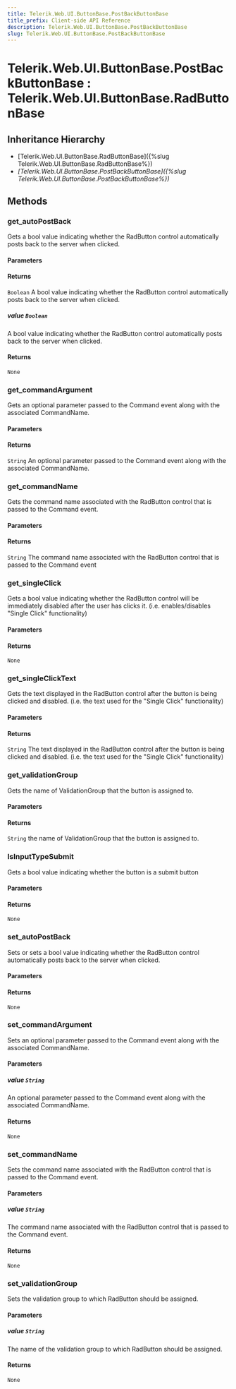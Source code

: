 ```yaml
---
title: Telerik.Web.UI.ButtonBase.PostBackButtonBase
title_prefix: Client-side API Reference
description: Telerik.Web.UI.ButtonBase.PostBackButtonBase
slug: Telerik.Web.UI.ButtonBase.PostBackButtonBase
---
```


# Telerik.Web.UI.ButtonBase.PostBackButtonBase : Telerik.Web.UI.ButtonBase.RadButtonBase

## Inheritance Hierarchy

* [Telerik.Web.UI.ButtonBase.RadButtonBase]({%slug Telerik.Web.UI.ButtonBase.RadButtonBase%})
* *[Telerik.Web.UI.ButtonBase.PostBackButtonBase]({%slug Telerik.Web.UI.ButtonBase.PostBackButtonBase%})*


## Methods

### get_autoPostBack

Gets a bool value indicating whether the RadButton control automatically posts back to the server when clicked.

#### Parameters

#### Returns

`Boolean` A bool value indicating whether the RadButton control automatically posts back to the server when clicked.

##### value `Boolean`

A bool value indicating whether the RadButton control automatically posts back to the server when clicked.

#### Returns

`None` 

### get_commandArgument

Gets an optional parameter passed to the Command event along with the associated CommandName.

#### Parameters

#### Returns

`String` An optional parameter passed to the Command event along with the associated CommandName.

### get_commandName

Gets the command name associated with the RadButton control that is passed to the Command event.

#### Parameters

#### Returns

`String` The command name associated with the RadButton control that is passed to the Command event

### get_singleClick

Gets a bool value indicating whether the RadButton control will be immediately disabled after the user has clicks it. (i.e. enables/disables "Single Click" functionality)

#### Parameters

#### Returns

`None` 

### get_singleClickText

Gets the text displayed in the RadButton control after the button is being clicked and disabled. (i.e. the text used for the "Single Click" functionality)

#### Parameters

#### Returns

`String` The text displayed in the RadButton control after the button is being clicked and disabled. (i.e. the text used for the "Single Click" functionality)

### get_validationGroup

Gets the name of ValidationGroup that the button is assigned to.

#### Parameters

#### Returns

`String` the name of ValidationGroup that the button is assigned to.

### IsInputTypeSubmit

Gets a bool value indicating whether the button is a submit button

#### Parameters

#### Returns

`None` 
### set_autoPostBack

Sets or sets a bool value indicating whether the RadButton control automatically posts back to the server when clicked.

#### Parameters

#### Returns

`None` 

### set_commandArgument

Sets an optional parameter passed to the Command event along with the associated CommandName.

#### Parameters

##### value `String`

An optional parameter passed to the Command event along with the associated CommandName.

#### Returns

`None` 

### set_commandName

Sets the command name associated with the RadButton control that is passed to the Command event.

#### Parameters

##### value `String`

The command name associated with the RadButton control that is passed to the Command event.

#### Returns

`None` 

### set_validationGroup

Sets the validation group to which RadButton should be assigned.

#### Parameters

##### value `String`

The name of the validation group to which RadButton should be assigned.

#### Returns

`None` 


